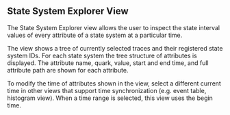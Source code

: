 ## State System Explorer View

The State System Explorer view allows the user to inspect the state interval values of every attribute of a state system at a particular time.

The view shows a tree of currently selected traces and their registered state system IDs. For each state system the tree structure of attributes is displayed. The attribute name, quark, value, start and end time, and full attribute path are shown for each attribute.

To modify the time of attributes shown in the view, select a different current time in other views that support time synchronization (e.g. event table, histogram view). When a time range is selected, this view uses the begin time.